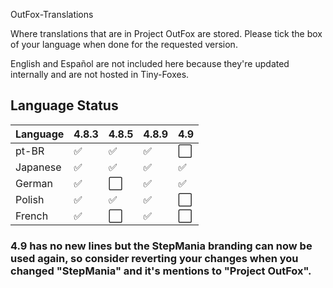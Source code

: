 OutFox-Translations

Where translations that are in Project OutFox are stored. Please tick the box of your language when done for the requested version.

English and Español are not included here because they're updated internally and are not hosted in Tiny-Foxes.
## Language Status

Language | 4.8.3 | 4.8.5 | 4.8.9 | 4.9
:------------ | :------------- | :------------- | :------------- | :-------------
pt-BR | ✅ | ✅ | ✅ | ⬜️
Japanese | ✅ | ✅ | ✅ | ✅
German | ✅ | ⬜️ | ✅ | ✅
Polish | ✅ | ✅ | ✅ | ⬜️
French | ✅ | ⬜️ | ✅ | ⬜️

<!--- This is a comment that won't appear in the read me, here are the emojis that you can add to tell if your language is done or not. Done: ✅Not Done: ⬜️--->

### 4.9 has no new lines but the StepMania branding can now be used again, so consider reverting your changes when you changed "StepMania" and it's mentions to "Project OutFox".
